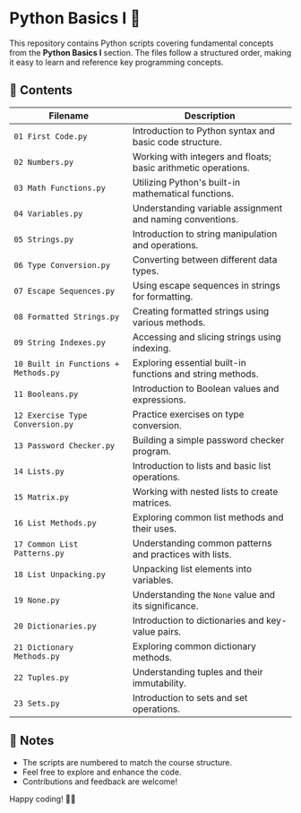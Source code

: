 # Python Basics I 🐍

This repository contains Python scripts covering fundamental concepts from the **Python Basics I** section. The files follow a structured order, making it easy to learn and reference key programming concepts.

## 📂 Contents

| Filename                           | Description                                         |
|------------------------------------|-----------------------------------------------------|
| `01 First Code.py`                 | Introduction to Python syntax and basic code structure. |
| `02 Numbers.py`                    | Working with integers and floats; basic arithmetic operations. |
| `03 Math Functions.py`             | Utilizing Python's built-in mathematical functions. |
| `04 Variables.py`                  | Understanding variable assignment and naming conventions. |
| `05 Strings.py`                    | Introduction to string manipulation and operations. |
| `06 Type Conversion.py`            | Converting between different data types. |
| `07 Escape Sequences.py`           | Using escape sequences in strings for formatting. |
| `08 Formatted Strings.py`          | Creating formatted strings using various methods. |
| `09 String Indexes.py`             | Accessing and slicing strings using indexing. |
| `10 Built in Functions + Methods.py` | Exploring essential built-in functions and string methods. |
| `11 Booleans.py`                   | Introduction to Boolean values and expressions. |
| `12 Exercise Type Conversion.py`   | Practice exercises on type conversion. |
| `13 Password Checker.py`           | Building a simple password checker program. |
| `14 Lists.py`                      | Introduction to lists and basic list operations. |
| `15 Matrix.py`                     | Working with nested lists to create matrices. |
| `16 List Methods.py`               | Exploring common list methods and their uses. |
| `17 Common List Patterns.py`       | Understanding common patterns and practices with lists. |
| `18 List Unpacking.py`             | Unpacking list elements into variables. |
| `19 None.py`                       | Understanding the `None` value and its significance. |
| `20 Dictionaries.py`               | Introduction to dictionaries and key-value pairs. |
| `21 Dictionary Methods.py`         | Exploring common dictionary methods. |
| `22 Tuples.py`                     | Understanding tuples and their immutability. |
| `23 Sets.py`                       | Introduction to sets and set operations. |


## 📌 Notes

- The scripts are numbered to match the course structure.
- Feel free to explore and enhance the code.
- Contributions and feedback are welcome!

Happy coding! 🚀🐍
